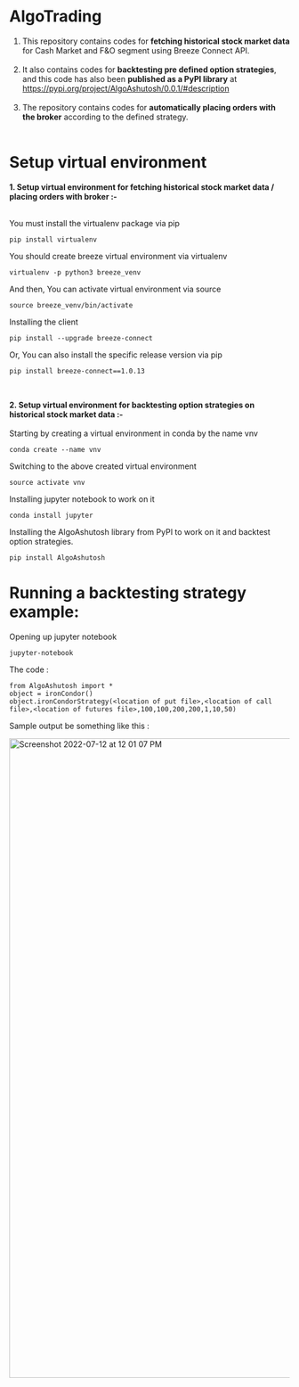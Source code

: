 # AlgoTrading

1. This repository contains codes for **fetching historical stock market data** for Cash Market and F&O segment using Breeze Connect API. <br/><br/>
2. It also contains codes for **backtesting pre defined option strategies**, and this code has also been **published as a PyPI library** at https://pypi.org/project/AlgoAshutosh/0.0.1/#description<br/><br/>
3. The repository contains codes for **automatically placing orders with the broker** according to the defined strategy. <br/><br/>


# Setup virtual environment<br/>

**1. Setup virtual environment for fetching historical stock market data / placing orders with broker :-<br/>**
<br>

  You must install the virtualenv package via pip
  ```
  pip install virtualenv
  ```

  You should create breeze virtual environment via virtualenv
  ```
  virtualenv -p python3 breeze_venv
  ```

  And then, You can activate virtual environment via source
  ```
  source breeze_venv/bin/activate
  ```

  Installing the client
  ```
  pip install --upgrade breeze-connect
  ```

  Or, You can also install the specific release version via pip
  ```
  pip install breeze-connect==1.0.13 
  ```
  <br>
  
  **2. Setup virtual environment for backtesting option strategies on historical stock market data :-<br/>**
  <br>
  Starting by creating a virtual environment in conda by the name vnv
  ```
  conda create --name vnv
  ```
  
  Switching to the above created virtual environment
  ```
  source activate vnv
  ```
  
  Installing jupyter notebook to work on it
  ```
  conda install jupyter
  ```
  
  Installing the AlgoAshutosh library from PyPI to work on it and backtest option strategies.
  ```
  pip install AlgoAshutosh
  ```
  
  # Running a backtesting strategy example:<br>
  
  Opening up jupyter notebook
  
  ```
  jupyter-notebook
  ```
  The code : 
  ```
  from AlgoAshutosh import *
  object = ironCondor() 
  object.ironCondorStrategy(<location of put file>,<location of call file>,<location of futures file>,100,100,200,200,1,10,50)
  ```
  
  Sample output be something like this : <br>
  
  <img width="1148" alt="Screenshot 2022-07-12 at 12 01 07 PM" src="https://user-images.githubusercontent.com/78266562/178423814-3db70f65-5a15-48a2-827f-f7e4f1bb50dd.png">

  
